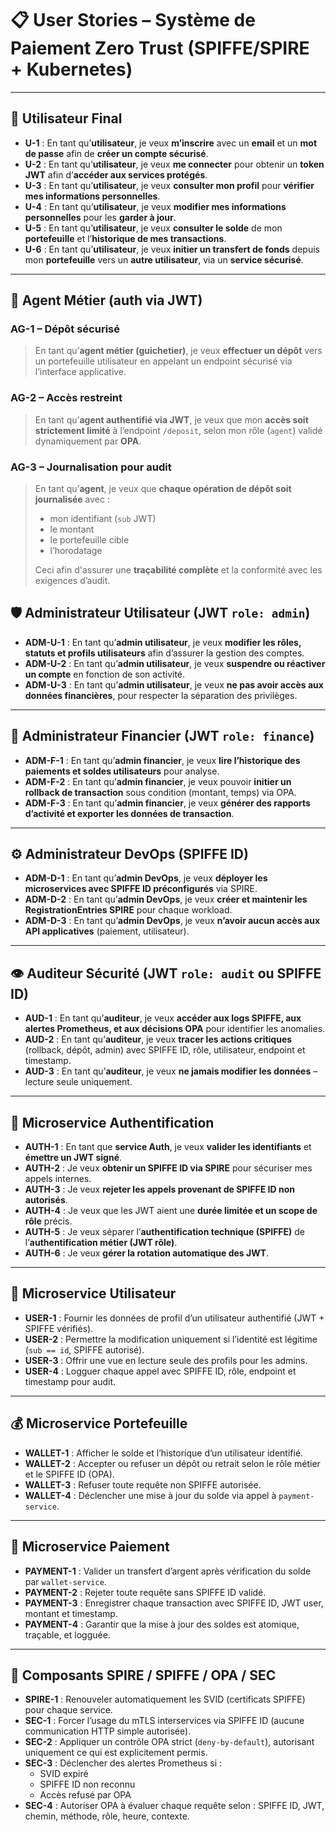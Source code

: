 # 📋 User Stories – Système de Paiement Zero Trust (SPIFFE/SPIRE + Kubernetes)

---

## 👤 Utilisateur Final

- **U-1** : En tant qu’**utilisateur**, je veux **m’inscrire** avec un **email** et un **mot de passe** afin de **créer un compte sécurisé**.
- **U-2** : En tant qu’**utilisateur**, je veux **me connecter** pour obtenir un **token JWT** afin d’**accéder aux services protégés**.
- **U-3** : En tant qu’**utilisateur**, je veux **consulter mon profil** pour **vérifier mes informations personnelles**.
- **U-4** : En tant qu’**utilisateur**, je veux **modifier mes informations personnelles** pour les **garder à jour**.
- **U-5** : En tant qu’**utilisateur**, je veux **consulter le solde** de mon **portefeuille** et l’**historique de mes transactions**.
- **U-6** : En tant qu’**utilisateur**, je veux **initier un transfert de fonds** depuis mon **portefeuille** vers un **autre utilisateur**, via un **service sécurisé**.

---

## 👤 Agent Métier (auth via JWT)

### AG-1 – Dépôt sécurisé
> En tant qu’**agent métier (guichetier)**, je veux **effectuer un dépôt** vers un portefeuille utilisateur en appelant un endpoint sécurisé via l’interface applicative.

### AG-2 – Accès restreint
> En tant qu’**agent authentifié via JWT**, je veux que mon **accès soit strictement limité** à l’endpoint `/deposit`, selon mon rôle (`agent`) validé dynamiquement par **OPA**.

### AG-3 – Journalisation pour audit
> En tant qu’**agent**, je veux que **chaque opération de dépôt soit journalisée** avec :
> - mon identifiant (`sub` JWT)
> - le montant
> - le portefeuille cible
> - l’horodatage
>
> Ceci afin d'assurer une **traçabilité complète** et la conformité avec les exigences d’audit.



## 🛡️ Administrateur Utilisateur (JWT `role: admin`)

- **ADM-U-1** : En tant qu’**admin utilisateur**, je veux **modifier les rôles, statuts et profils utilisateurs** afin d’assurer la gestion des comptes.
- **ADM-U-2** : En tant qu’**admin utilisateur**, je veux **suspendre ou réactiver un compte** en fonction de son activité.
- **ADM-U-3** : En tant qu’**admin utilisateur**, je veux **ne pas avoir accès aux données financières**, pour respecter la séparation des privilèges.

---

## 💼 Administrateur Financier (JWT `role: finance`)

- **ADM-F-1** : En tant qu’**admin financier**, je veux **lire l’historique des paiements et soldes utilisateurs** pour analyse.
- **ADM-F-2** : En tant qu’**admin financier**, je veux pouvoir **initier un rollback de transaction** sous condition (montant, temps) via OPA.
- **ADM-F-3** : En tant qu’**admin financier**, je veux **générer des rapports d’activité et exporter les données de transaction**.

---

## ⚙️ Administrateur DevOps (SPIFFE ID)

- **ADM-D-1** : En tant qu’**admin DevOps**, je veux **déployer les microservices avec SPIFFE ID préconfigurés** via SPIRE.
- **ADM-D-2** : En tant qu’**admin DevOps**, je veux **créer et maintenir les RegistrationEntries SPIRE** pour chaque workload.
- **ADM-D-3** : En tant qu’**admin DevOps**, je veux **n’avoir aucun accès aux API applicatives** (paiement, utilisateur).

---

## 👁️ Auditeur Sécurité (JWT `role: audit` ou SPIFFE ID)

- **AUD-1** : En tant qu’**auditeur**, je veux **accéder aux logs SPIFFE, aux alertes Prometheus, et aux décisions OPA** pour identifier les anomalies.
- **AUD-2** : En tant qu’**auditeur**, je veux **tracer les actions critiques** (rollback, dépôt, admin) avec SPIFFE ID, rôle, utilisateur, endpoint et timestamp.
- **AUD-3** : En tant qu’**auditeur**, je veux **ne jamais modifier les données** – lecture seule uniquement.

---

## 🔐 Microservice Authentification

- **AUTH-1** : En tant que **service Auth**, je veux **valider les identifiants** et **émettre un JWT signé**.
- **AUTH-2** : Je veux **obtenir un SPIFFE ID via SPIRE** pour sécuriser mes appels internes.
- **AUTH-3** : Je veux **rejeter les appels provenant de SPIFFE ID non autorisés**.
- **AUTH-4** : Je veux que les JWT aient une **durée limitée et un scope de rôle** précis.
- **AUTH-5** : Je veux séparer l’**authentification technique (SPIFFE)** de l’**authentification métier (JWT rôle)**.
- **AUTH-6** : Je veux **gérer la rotation automatique des JWT**.

---

## 👥 Microservice Utilisateur

- **USER-1** : Fournir les données de profil d’un utilisateur authentifié (JWT + SPIFFE vérifiés).
- **USER-2** : Permettre la modification uniquement si l’identité est légitime (`sub == id`, SPIFFE autorisé).
- **USER-3** : Offrir une vue en lecture seule des profils pour les admins.
- **USER-4** : Logguer chaque appel avec SPIFFE ID, rôle, endpoint et timestamp pour audit.

---

## 💰 Microservice Portefeuille

- **WALLET-1** : Afficher le solde et l’historique d’un utilisateur identifié.
- **WALLET-2** : Accepter ou refuser un dépôt ou retrait selon le rôle métier et le SPIFFE ID (OPA).
- **WALLET-3** : Refuser toute requête non SPIFFE autorisée.
- **WALLET-4** : Déclencher une mise à jour du solde via appel à `payment-service`.

---

## 💸 Microservice Paiement

- **PAYMENT-1** : Valider un transfert d’argent après vérification du solde par `wallet-service`.
- **PAYMENT-2** : Rejeter toute requête sans SPIFFE ID validé.
- **PAYMENT-3** : Enregistrer chaque transaction avec SPIFFE ID, JWT user, montant et timestamp.
- **PAYMENT-4** : Garantir que la mise à jour des soldes est atomique, traçable, et logguée.

---

## 🔁 Composants SPIRE / SPIFFE / OPA / SEC

- **SPIRE-1** : Renouveler automatiquement les SVID (certificats SPIFFE) pour chaque service.
- **SEC-1** : Forcer l’usage du mTLS interservices via SPIFFE ID (aucune communication HTTP simple autorisée).
- **SEC-2** : Appliquer un contrôle OPA strict (`deny-by-default`), autorisant uniquement ce qui est explicitement permis.
- **SEC-3** : Déclencher des alertes Prometheus si :
  - SVID expiré
  - SPIFFE ID non reconnu
  - Accès refusé par OPA
- **SEC-4** : Autoriser OPA à évaluer chaque requête selon : SPIFFE ID, JWT, chemin, méthode, rôle, heure, contexte.
